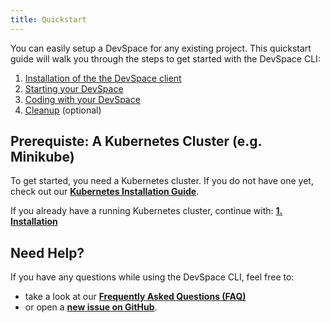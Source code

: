 ```yaml
---
title: Quickstart
---
```


You can easily setup a DevSpace for any existing project. This quickstart guide will walk you through the steps to get started with the DevSpace CLI:
1. [Installation of the the DevSpace client](/docs/getting-started/installation)
2. [Starting your DevSpace](/docs/getting-started/start)
3. [Coding with your DevSpace](/docs/getting-started/coding)
4. [Cleanup](/docs/getting-started/cleanup) (optional)


## Prerequiste: A Kubernetes Cluster (e.g. Minikube)
To get started, you need a Kubernetes cluster. If you do not have one yet, check out our **[Kubernetes Installation Guide](/docs/advanced/kubernetes)**.

If you already have a running Kubernetes cluster, continue with: **[1. Installation](/docs/getting-started/installation)**

## Need Help?
If you have any questions while using the DevSpace CLI, feel free to:
- take a look at our **[Frequently Asked Questions (FAQ)](/docs/getting-started/faq)**
- or open a **[new issue on GitHub](https://github.com/covexo/devspace/issues/new?labels=kind%2Fquestion&title=Question:)**.
